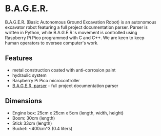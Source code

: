 # B.A.G.E.R.
B.A.G.E.R. (Basic Autonomous Ground Excavation Robot) is an autonomous excavator robot featuring a full project documentation parser.
Parser is written in Python, while B.A.G.E.R.'s movement is controlled using Raspberry Pi Pico programmed with C and C++.
We are keen to keep human operators to oversee computer's work.

## Features
- metal construction coated with anti-corrosion paint
- hydraulic system
- Raspberry Pi Pico microcontroller
- [B.A.G.E.R. parser](https://github.com/bager-project/bager-parser) - full project documentation parser

## Dimensions
- Engine box: 25cm x 25cm x 5cm (length, width, height)
- Boom: 30cm (length)
- Stick 33cm (length)
- Bucket: ~400cm^3 (0.4 liters)
